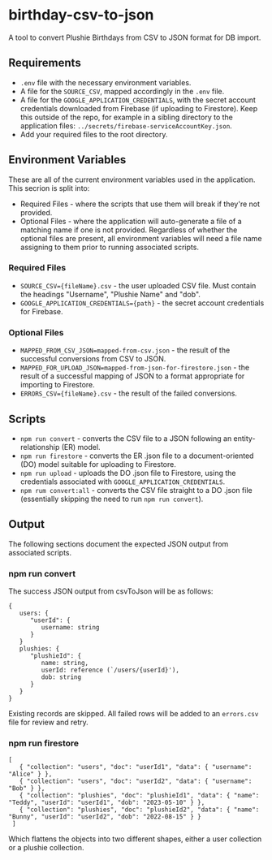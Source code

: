 # birthday-csv-to-json
A tool to convert Plushie Birthdays from CSV to JSON format for DB import.

## Requirements
- `.env` file with the necessary environment variables.
- A file for the `SOURCE_CSV`, mapped accordingly in the `.env` file.
- A file for the `GOOGLE_APPLICATION_CREDENTIALS`, with the secret account credentials downloaded from Firebase (if uploading to Firestore). Keep this outside of the repo, for example in a sibling directory to the application files: `../secrets/firebase-serviceAccountKey.json`.
- Add your required files to the root directory. 

## Environment Variables
These are all of the current environment variables used in the application. This secrion is split into:
- Required Files - where the scripts that use them will break if they're not provided.
- Optional Files - where the application will auto-generate a file of a matching name if one is not provided.
Regardless of whether the optional files are present, all environment variables will need a file name assigning to them prior to running associated scripts.

### Required Files
- `SOURCE_CSV={fileName}.csv` - the user uploaded CSV file. Must contain the headings "Username", "Plushie Name" and "dob".
- `GOOGLE_APPLICATION_CREDENTIALS={path}` - the secret account credentials for Firebase.
  
### Optional Files
- `MAPPED_FROM_CSV_JSON=mapped-from-csv.json` - the result of the successful conversions from CSV to JSON.
- `MAPPED_FOR_UPLOAD_JSON=mapped-from-json-for-firestore.json` - the result of a successful mapping of JSON to a format appropriate for importing to Firestore.
- `ERRORS_CSV={fileName}.csv` - the result of the failed conversions.

## Scripts
- `npm run convert` - converts the CSV file to a JSON following an entity-relationship (ER) model.
- `npm run firestore` - converts the ER .json file to a document-oriented (DO) model suitable for uploading to Firestore.
- `npm run upload` - uploads the DO .json file to Firestore, using the credentials associated with `GOOGLE_APPLICATION_CREDENTIALS`.
- `npm rum convert:all` - converts the CSV file straight to a DO .json file (essentially skipping the need to run `npm run convert`).

## Output
The following sections document the expected JSON output from associated scripts.

### npm run convert
The success JSON output from csvToJson will be as follows:
```
{
   users: {
      "userId": {
         username: string
      }
   }
   plushies: {
      "plushieId": {
         name: string,
         userId: reference (`/users/{userId}'),
         dob: string
      }
   }
}
```
Existing records are skipped. All failed rows will be added to an `errors.csv` file for review and retry.

### npm run firestore
```
[
   { "collection": "users", "doc": "userId1", "data": { "username": "Alice" } },
   { "collection": "users", "doc": "userId2", "data": { "username": "Bob" } },
   { "collection": "plushies", "doc": "plushieId1", "data": { "name": "Teddy", "userId": "userId1", "dob": "2023-05-10" } },
   { "collection": "plushies", "doc": "plushieId2", "data": { "name": "Bunny", "userId": "userId2", "dob": "2022-08-15" } }
 ]
```
Which flattens the objects into two different shapes, either a user collection or a plushie collection.
